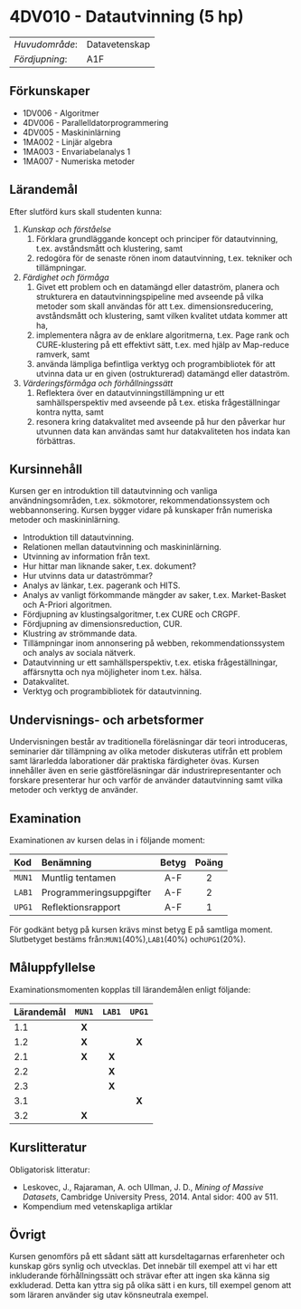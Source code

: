 # 4DV010 - Datautvinning (5 hp)

|     |     |
| --- | --- | 
| *Huvudområde*: | Datavetenskap | 
| *Fördjupning*: | A1F | 

## Förkunskaper

- 1DV006 - Algoritmer
- 4DV006 - Parallelldatorprogrammering
- 4DV005 - Maskininlärning
- 1MA002 - Linjär algebra
- 1MA003 - Envariabelanalys 1
- 1MA007 - Numeriska metoder

## Lärandemål

Efter slutförd kurs skall studenten kunna:

1. *Kunskap och förståelse*
    1. Förklara grundläggande koncept och principer för datautvinning, t.ex. avståndsmått och klustering, samt
    2. redogöra för de senaste rönen inom datautvinning, t.ex. tekniker och tillämpningar.
2. *Färdighet och förmåga*
    1. Givet ett problem och en datamängd eller dataström, planera och strukturera en datautvinningspipeline med avseende på vilka metoder som skall användas för att t.ex. dimensionsreducering, avståndsmått och klustering, samt vilken kvalitet utdata kommer att ha,
    2. implementera några av de enklare algoritmerna, t.ex. Page rank och CURE-klustering på ett effektivt sätt, t.ex. med hjälp av Map-reduce ramverk, samt
    3. använda lämpliga befintliga verktyg och programbibliotek för att utvinna data ur en given (ostrukturerad) datamängd eller dataström.
3. *Värderingsförmåga och förhållningssätt*
    1. Reflektera över en datautvinningstillämpning ur ett samhällsperspektiv med avseende på t.ex. etiska frågeställningar kontra nytta, samt
    2. resonera kring datakvalitet med avseende på hur den påverkar hur utvunnen data kan användas samt hur datakvaliteten hos indata kan förbättras.

## Kursinnehåll

Kursen ger en introduktion till datautvinning och vanliga användningsområden, t.ex. sökmotorer, rekommendationssystem och webbannonsering. Kursen bygger vidare på kunskaper från numeriska metoder och maskininlärning.

- Introduktion till datautvinning.
- Relationen mellan datautvinning och maskininlärning.
- Utvinning av information från text.
- Hur hittar man liknande saker, t.ex. dokument?
- Hur utvinns data ur dataströmmar?
- Analys av länkar, t.ex. pagerank och HITS.
- Analys av vanligt förkommande mängder av saker, t.ex. Market-Basket och A-Priori algoritmen.
- Fördjupning av klustingsalgoritmer, t.ex CURE och CRGPF.
- Fördjupning av dimensionsreduction, CUR.
- Klustring av strömmande data.
- Tillämpningar inom annonsering på webben, rekommendationssystem och analys av sociala nätverk.
- Datautvinning ur ett samhällsperspektiv, t.ex. etiska frågeställningar, affärsnytta och nya möjligheter inom t.ex. hälsa.
- Datakvalitet.
- Verktyg och programbibliotek för datautvinning.

## Undervisnings- och arbetsformer

Undervisningen består av traditionella föreläsningar där teori introduceras, seminarier där tillämpning av olika metoder diskuteras utifrån ett problem samt lärarledda laborationer där praktiska färdigheter övas. Kursen innehåller även en serie gästföreläsningar där industrirepresentanter och forskare presenterar hur och varför de använder datautvinning samt vilka metoder och verktyg de använder.

## Examination

Examinationen av kursen delas in i följande moment:

| Kod  | Benämning               | Betyg | Poäng |  
| :--- | :--------------------   | :---: | :---: |  
|`MUN1`| Muntlig tentamen        | A-F   | 2     |  
|`LAB1`| Programmeringsuppgifter | A-F   | 2     |  
|`UPG1`| Reflektionsrapport      | A-F   | 1     |  

För godkänt betyg på kursen krävs minst betyg E på samtliga moment. Slutbetyget bestäms från:`MUN1`(40%),`LAB1`(40%) och`UPG1`(20%).

## Måluppfyllelse

Examinationsmomenten kopplas till lärandemålen enligt följande:

| Lärandemål |`MUN1` |`LAB1` |`UPG1` |
| :--------- | :---: | :---: | :---: |
| 1.1        | **X** |       |       |
| 1.2        | **X** |       | **X** |
| 2.1        | **X** | **X** |       |
| 2.2        |       | **X** |       |
| 2.3        |       | **X** |       |
| 3.1        |       |       | **X** |
| 3.2        | **X** |       |       |

## Kurslitteratur

Obligatorisk litteratur:

- Leskovec, J., Rajaraman, A. och Ullman, J. D., *Mining of Massive Datasets*, Cambridge University Press, 2014. Antal sidor: 400 av 511.
- Kompendium med vetenskapliga artiklar

## Övrigt

Kursen genomförs på ett sådant sätt att kursdeltagarnas erfarenheter och kunskap görs synlig och utvecklas. Det innebär till exempel att vi har ett inkluderande förhållningssätt och strävar efter att ingen ska känna sig exkluderad. Detta kan yttra sig på olika sätt i en kurs, till exempel genom att som läraren använder sig utav könsneutrala exempel.

